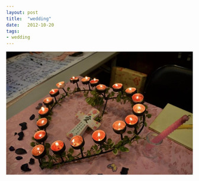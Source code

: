```yaml
---
layout: post
title:  "wedding"
date:   2012-10-20
tags:
- wedding
---
```

![wedding](/media/2012-10-20-wedding.jpeg)